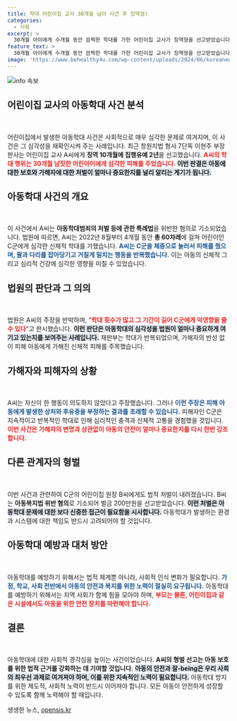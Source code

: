 ```yaml
---
title: 학대 어린이집 교사 30개월 남아 사건 후 징역형!
categories:
  - 사회
excerpt: >
  30개월 아이에게 수개월 동안 끔찍한 학대를 가한 어린이집 교사가 징역형을 선고받았습니다. 재판부는 학대의 심각성을 강조하며 교사의 주장을 일축했습니다. 진실이 밝혀진 이 사건의 전말을 확인해 보세요!
feature_text: >
  30개월 아이에게 수개월 동안 끔찍한 학대를 가한 어린이집 교사가 징역형을 선고받았습니다. 재판부는 학대의 심각성을 강조하며 교사의 주장을 일축했습니다. 진실이 밝혀진 이 사건의 전말을 확인해 보세요!
image: 'https://www.behealthy4u.com/wp-content/uploads/2024/06/koreanews.jpg'
---
```


<p><img src="https://www.behealthy4u.com/wp-content/uploads/2024/06/koreanews.jpg" alt="info 속보" /></p>

<h2 data-ke-size="size26">어린이집 교사의 아동학대 사건 분석</h2>

<p data-ke-size="size16">&nbsp;</p>

<p>어린이집에서 발생한 아동학대 사건은 사회적으로 매우 심각한 문제로 여겨지며, 이 사건은 그 심각성을 재확인시켜 주는 사례입니다. 최근 창원지법 형사 7단독 이현주 부장판사는 어린이집 교사 A씨에게 <strong>징역 10개월에 집행유예 2년</strong>을 선고했습니다. <b><span style="color: #ee2323;">A씨의 학대 행위는 30개월 남짓한 어린아이에게 심각한 피해를 주었습니다.</span></b> <b><span style="background-color: #21538527;">이번 판결은 아동에 대한 보호와 가해자에 대한 처벌이 얼마나 중요한지를 널리 알리는 계기가 됩니다.</span></b></p>

<h2 data-ke-size="size26">아동학대 사건의 개요</h2>

<p data-ke-size="size16">&nbsp;</p>

<p>이 사건에서 A씨는 <strong>아동학대범죄의 처벌 등에 관한 특례법</strong>을 위반한 혐의로 기소되었습니다. 법원에 따르면, A씨는 2022년 8월부터 4개월 동안 <strong>총 60차례</strong>에 걸쳐 어린이인 C군에게 심각한 신체적 학대를 가했습니다. <b><span style="color: #1a5490;">A씨는 C군을 체중으로 눌러서 피해를 줬으며, 팔과 다리를 잡아당기고 거칠게 밀치는 행동을 반복했습니다.</span></b> 이는 아동의 신체적 그리고 심리적 건강에 심각한 영향을 미칠 수 있었습니다.</p>

<h2 data-ke-size="size26">법원의 판단과 그 의의</h2>

<p data-ke-size="size16">&nbsp;</p>

<p>법원은 A씨의 주장을 반박하며, “<b><span style="color: #ee2323;">학대 횟수가 많고 그 기간이 길어 C군에게 악영향을 줄 수 있다</span></b>”고 판시했습니다. <b><span style="background-color: #21538527;">이런 판단은 아동학대의 심각성을 법원이 얼마나 중요하게 여기고 있는지를 보여주는 사례입니다.</span></b> 재판부는 학대가 반복되었으며, 가해자의 반성 없이 피해 아동에게 가해진 신체적 피해를 주목했습니다.</p>

<h2 data-ke-size="size26">가해자와 피해자의 상황</h2>

<p data-ke-size="size16">&nbsp;</p>

<p>A씨는 자신이 한 행동이 의도하지 않았다고 주장했습니다. 그러나 <b><span style="color: #1a5490;">이런 주장은 피해 아동에게 발생한 상처와 후유증을 부정하는 결과를 초래할 수 있습니다.</span></b> 피해자인 C군은 지속적이고 반복적인 학대로 인해 심리적인 충격과 신체적 고통을 경험했을 것입니다. <b><span style="color: #ee2323;">이번 사건은 가해자의 변명과 상관없이 아동의 안전이 얼마나 중요한지를 다시 한번 강조합니다.</span></b></p>

<h2 data-ke-size="size26">다른 관계자의 형벌</h2>

<p data-ke-size="size16">&nbsp;</p>

<p>이번 사건과 관련하여 C군의 어린이집 원장 B씨에게도 법적 처벌이 내려졌습니다. B씨는 <strong>아동복지법 위반 혐의</strong>로 기소되어 벌금 200만원을 선고받았습니다. <b><span style="background-color: #21538527;">이런 처벌은 아동학대 문제에 대한 보다 신중한 접근이 필요함을 시사합니다.</span></b> 아동학대가 발생하는 환경과 시스템에 대한 책임도 반드시 고려되어야 할 것입니다.</p>

<h2 data-ke-size="size26">아동학대 예방과 대처 방안</h2>

<p data-ke-size="size16">&nbsp;</p>

<p>아동학대를 예방하기 위해서는 법적 체계뿐 아니라, 사회적 인식 변화가 필요합니다. <b><span style="color: #1a5490;">가정, 학교, 사회 전반에서 아동의 안전과 복지를 위한 노력이 절실히 요구됩니다.</span></b> 아동학대를 예방하기 위해서는 지역 사회가 함께 힘을 모아야 하며, <b><span style="color: #ee2323;">부모는 물론, 어린이집과 같은 시설에서도 아동을 위한 안전 장치를 마련해야 합니다.</span></b></p>

<h2 data-ke-size="size26">결론</h2>

<p data-ke-size="size16">&nbsp;</p>

<p>아동학대에 대한 사회적 경각심을 높이는 사건이었습니다. <strong>A씨의 형벌 선고는 아동 보호를 위한 법적 근거를 강화하는 데 기여할 것입니다.</strong> <b><span style="background-color: #21538527;">아동의 안전과 잘-being은 우리 사회의 최우선 과제로 여겨져야 하며, 이를 위한 지속적인 노력이 필요합니다.</span></b> 아동학대 방지를 위한 제도적, 사회적 노력이 반드시 이어져야 합니다. 모든 아동이 안전하게 성장할 수 있도록 함께 노력해야 할 때입니다.</p>
생생한 뉴스, <a href="https://opensis.kr" rel="dofollow">opensis.kr</a>


